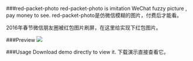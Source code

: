 ###red-packet-photo
red-packet-photo is imitation WeChat fuzzy picture , pay money to see.
red-packet-photo是仿微信模糊的图片，付费后才能看。

2016年春节微信朋友圈被红包图片刷屏，在这里给实现下红包图片。

###Preview
![](https://github.com/artcat/red-packet-photo/blob/master/doc/api-img0.jpg)

###Usage
Download demo directly to view it.
下载演示直接查看它。